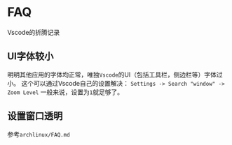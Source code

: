 # FAQ
Vscode的折腾记录

## UI字体较小
明明其他应用的字体均正常，唯独`Vscode`的UI（包括工具栏，侧边栏等）字体过小。
这个可以通过Vscode自己的设置解决：
`Settings -> Search "window" -> Zoom Level`
一般来说，设置为`1`就足够了。

## 设置窗口透明
参考`archlinux/FAQ.md`
